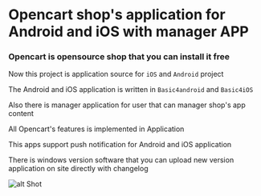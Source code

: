 # Opencart shop's application for Android and iOS with manager APP

### Opencart is opensource shop that you can install it free

Now this project is application source for `iOS` and `Android` project

The Android and iOS application is written in `Basic4android` and `Basic4iOS`

Also there is manager application for user that can manager shop's app content

All Opencart's features is implemented in Application

This apps support push notification for Android and iOS application

There is windows version software that you can upload new version application on site directly with changelog

![alt Shot](https://github.com/programmer-freelancer/opencart-app-crossplatform/blob/master/opencart_demo_android.jpg)
